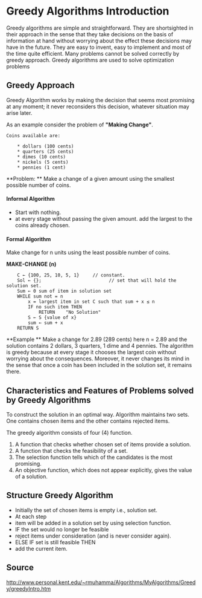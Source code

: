 # Greedy Algorithms Introduction
Greedy algorithms are simple and straightforward. They are shortsighted in their approach in the sense that they take decisions on the basis of information at hand without worrying about the effect these decisions may have in the future. They are easy to invent, easy to implement and most of the time quite efficient. Many problems cannot be solved correctly by greedy approach. Greedy algorithms are used to solve optimization problems

## Greedy Approach
Greedy Algorithm works by making the decision that seems most promising at any moment; it never reconsiders this decision, whatever situation may arise later.

As an example consider the problem of **"Making Change"**.

    Coins available are:

        * dollars (100 cents)
        * quarters (25 cents)
        * dimes (10 cents)
        * nickels (5 cents)
        * pennies (1 cent)
**Problem: **    Make a change of a given amount using the smallest possible number of coins.

 

#### Informal Algorithm
* Start with nothing.
* at every stage without passing the given amount.
     add the largest to the coins already chosen.

#### Formal Algorithm
Make change for n units using the least possible number of coins.

**MAKE-CHANGE (n)**
        
        C ← {100, 25, 10, 5, 1}     // constant.
        Sol ← {};                         // set that will hold the solution set.
        Sum ← 0 sum of item in solution set
        WHILE sum not = n
            x = largest item in set C such that sum + x ≤ n
            IF no such item THEN
                RETURN    "No Solution"
            S ← S {value of x}
            sum ← sum + x
        RETURN S

**Example **   Make a change for 2.89 (289 cents) here n = 2.89 and the solution contains 2 dollars, 3 quarters, 1 dime and 4 pennies. The algorithm is greedy because at every stage it chooses the largest coin without worrying about the consequences. Moreover, it never changes its mind in the sense that once a coin has been included in the solution set, it remains there.


## Characteristics and Features of Problems solved by Greedy Algorithms

To construct the solution in an optimal way. Algorithm maintains two sets. One contains chosen items and the other contains rejected items.

The greedy algorithm consists of four (4) function.

1. A function that checks whether chosen set of items provide a solution.
2. A function that checks the feasibility of a set.
3. The selection function tells which of the candidates is the most promising.
4. An objective function, which does not appear explicitly, gives the value of a solution.

## Structure Greedy Algorithm

* Initially the set of chosen items is empty i.e., solution set.
* At each step
 * item will be added in a solution set by using selection function.
 * IF the set would no longer be feasible
  * reject items under consideration (and is never consider again).
 * ELSE IF set is still feasible THEN
  * add the current item.

## Source
http://www.personal.kent.edu/~rmuhamma/Algorithms/MyAlgorithms/Greedy/greedyIntro.htm

